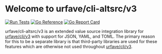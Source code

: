 # Welcome to urfave/cli-altsrc/v3

[![Run Tests](https://github.com/urfave/cli-altsrc/actions/workflows/main.yml/badge.svg)](https://github.com/urfave/cli-altsrc/actions/workflows/main.yml)
[![Go Reference](https://pkg.go.dev/badge/github.com/urfave/cli-altsrc/v3.svg)](https://pkg.go.dev/github.com/urfave/cli-altsrc/v3)
[![Go Report Card](https://goreportcard.com/badge/github.com/urfave/cli-altsrc)](https://goreportcard.com/report/github.com/urfave/cli-altsrc)

urfave/cli-altsrc/v3 is an extended value source integration library for [urfave/cli/v3] with support for JSON,
YAML, and TOML. The primary reason for this to be a separate library is that third-party libraries are used for these
features which are otherwise not used throughout [urfave/cli/v3].

[urfave/cli/v3]: github.com/urfave/cli
